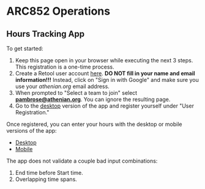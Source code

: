 # ARC852 Operations

## Hours Tracking App

To get started:

1. Keep this page open in your browser while executing the next 3 steps. This registration is a one-time process.
2. Create a Retool user account [here](https://login.retool.com/auth/signup).
   **DO NOT fill in your name and email information!!!**
   Instead, click on "Sign in with Google" and make sure you use your *athenian.org* email address.
3. When prompted to "Select a team to join" select **pambrose@athenian.org**. You can ignore the resulting page.
4. Go to the [desktop](https://arc852.retool.com/apps/Hours%20Tracker%20App/User%20Registration)
   version of the app and register yourself under "User Registration."

Once registered, you can enter your hours with the desktop or mobile versions of the app:

* [Desktop](https://arc852.retool.com/apps/Hours%20Tracker%20App/Hours%20Tracker)
* [Mobile](https://arc852.retool.com/apps/Hours%20Tracker%20App/Mobile%20Hours%20Tracker)

The app does not validate a couple bad input combinations:

1. End time before Start time.
2. Overlapping time spans. 


